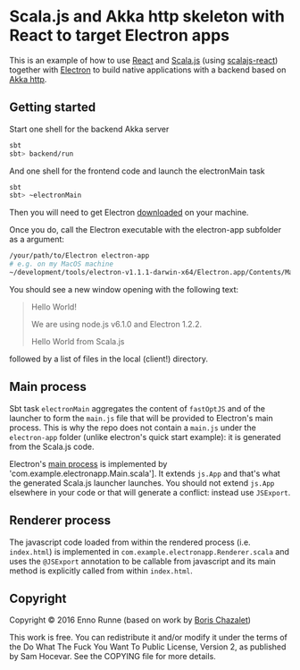 Scala.js and Akka http skeleton with React to target Electron apps
==================================================================

This is an example of how to use [React](https://facebook.github.io/react/index.html) and [Scala.js](http://www.scala-js.org/) (using [scalajs-react](https://github.com/japgolly/scalajs-react)) 
together with [Electron](http://electron.atom.io/) to build native applications with a backend based on [Akka http](http://akka.io/).

## Getting started
Start one shell for the backend Akka server 
``` bash
sbt
sbt> backend/run
```

And one shell for the frontend code and launch the electronMain task
``` bash
sbt
sbt> ~electronMain
```

Then you will need to get Electron [downloaded](https://github.com/atom/electron/releases)  on your machine.

Once you do, call the Electron executable with the electron-app subfolder as a argument:
``` bash
/your/path/to/Electron electron-app
# e.g. on my MacOS machine
~/development/tools/electron-v1.1.1-darwin-x64/Electron.app/Contents/MacOS/Electron electron-app/
```

You should see a new window opening with the following text:
> Hello World!
>
>We are using node.js v6.1.0 and Electron 1.2.2.
>
>Hello World from Scala.js

followed by a list of files in the local (client!) directory.

## Main process
Sbt task `electronMain` aggregates the content of `fastOptJS` and of the launcher to form the 
`main.js` file that will be provided to Electron's main process. This is why the repo does not 
contain a `main.js` under the `electron-app` folder (unlike electron's quick start example): 
it is generated from the Scala.js code.

Electron's [main process]((http://electron.atom.io/docs/tutorial/quick-start/)) is implemented 
by 'com.example.electronapp.Main.scala']. It extends `js.App` and that's what the generated Scala.js 
launcher launches. You should not extend `js.App` elsewhere in your code or that will generate a conflict: instead use `JSExport`.

## Renderer process
The javascript code loaded from within the rendered process (i.e. `index.html`) is implemented in
`com.example.electronapp.Renderer.scala` and uses the `@JSExport` annotation to be callable from 
javascript and its main method is explicitly called from within `index.html`.

## Copyright
Copyright © 2016 Enno Runne (based on work by [Boris Chazalet](https://github.com/bchazalet/scalajs-electron-skeleton))

This work is free. You can redistribute it and/or modify it under the
terms of the Do What The Fuck You Want To Public License, Version 2,
as published by Sam Hocevar. See the COPYING file for more details.
